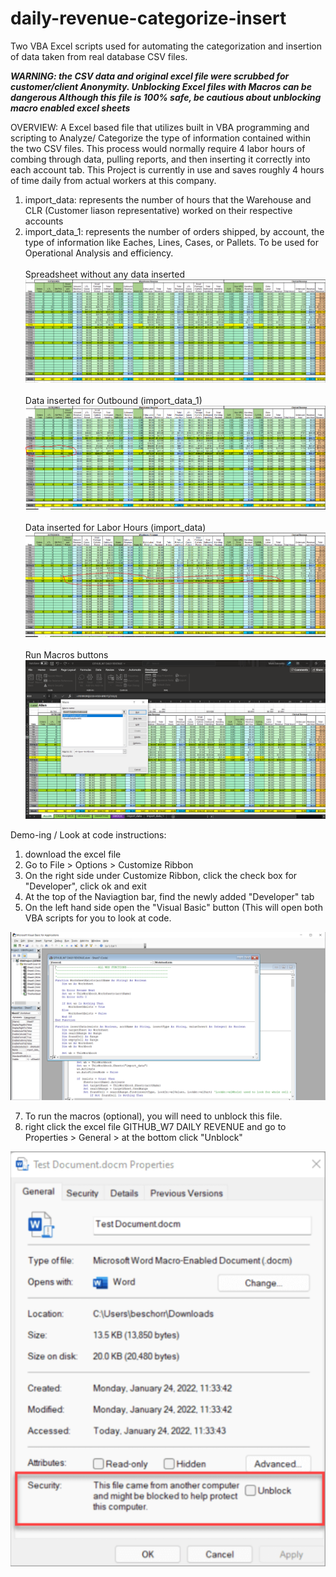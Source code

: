 # daily-revenue-categorize-insert
Two VBA Excel scripts used for automating the categorization and insertion of data taken from real database CSV files.

***************************WARNING: the CSV data and original excel file were scrubbed for customer/client Anonymity. Unblocking Excel files with Macros can be dangerous
Although this file is 100% safe, be cautious about unblocking macro enabled excel sheets***************************

OVERVIEW:
A Excel based file that utilizes built in VBA programming and scripting to Analyze/ Categorize the type of information contained within the two CSV files. This process would normally
require 4 labor hours of combing through data, pulling reports, and then inserting it correctly into each account tab. This Project is currently in use and saves roughly 4 hours of time
daily from actual workers at this company. 

1. import_data: represents the number of hours that the Warehouse and CLR (Customer liason representative) worked on their respective accounts
2. import_data_1: represents the number of orders shipped, by account, the type of information like Eaches, Lines, Cases, or Pallets. To be used for Operational Analysis and efficiency.
<br><br>
Spreadsheet without any data inserted
![alt text](https://github.com/mzak2/daily-revenue-categorize-insert/blob/main/blank_rev.PNG)
<br><br>
Data inserted for Outbound (import_data_1)
![alt text](https://github.com/mzak2/daily-revenue-categorize-insert/blob/main/outbound_inserted.PNG)
<br><br>
Data inserted for Labor Hours (import_data)
![alt text](https://github.com/mzak2/daily-revenue-categorize-insert/blob/main/hours_inserted.PNG)
<br><br>
Run Macros buttons
![alt text](https://github.com/mzak2/daily-revenue-categorize-insert/blob/main/macros_to_run.PNG)



Demo-ing / Look at code instructions:
1. download the excel file
2. Go to File > Options > Customize Ribbon
3. On the right side under Customize Ribbon, click the check box for "Developer", click ok and exit
4. At the top of the Naviagtion bar, find the newly added "Developer" tab
5. On the left hand side open the "Visual Basic" button (This will open both VBA scripts for you to look at code.

![alt text](https://github.com/mzak2/daily-revenue-categorize-insert/blob/main/view_code.PNG)
   
7. To run the macros (optional), you will need to unblock this file.
8. right click the excel file GITHUB_W7 DAILY REVENUE and go to Properties > General > at the bottom click "Unblock" 

![alt text](https://github.com/mzak2/daily-revenue-categorize-insert/blob/main/unblock_macros.PNG)





